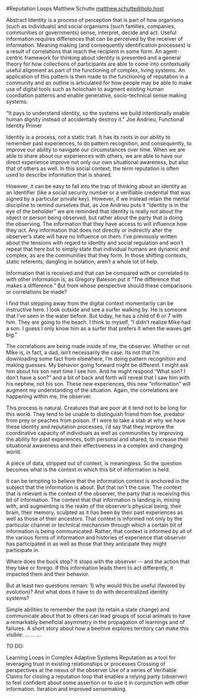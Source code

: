 #Reputation Loops
Matthew Schutte
matthew.schutte@holo.host

Abstract
Identity is a process of perception that is part of how organisms (such as individuals) and social organisms (such families, companies, communities or governments) sense, interpret, decide and act. Useful information requires differences that can be perceived by the receiver of information. Meaning making (and consequently identification processes) is a result of correlations that reach the recipient in some form. An agent-centric framework for thinking about identity is presented and a general theory for how collections of participants are able to come into contextually useful alignment as part of the functioning of complex, living systems. An application of this pattern is then made to the functioning of reputation in a community and an outline is articulated for how people may be able to make use of digital tools such as holochain to augment existing human coordiation patterns and enable generative, socio-technical sense making systems.

“It pays to understand identity, so the systems we build intentionally enable human dignity instead of accidentally destroy it."
Joe Andrieu, Functional Identity Primer

Identity is a process, not a static trait. It has its roots in our ability to remember past experiences, to do pattern recognition, and consequently, to improve our ability to navigate our circumstances over time.  When we are able to share about our experiences with others, we are able to have our direct experience improve not only our own situational awareness, but also that of others as well.  In this social context, the term reputation is often used to describe information that is shared.

However, it can be easy to fall into the trap of thinking about an identity as an Identifier (like a social security number or a verifiable credential that was signed by a particular private key). However, if we instead retain the mental discipline to remind ourselves that, as Joe Andrieu puts it “Identity is in the eye of the beholder” we are reminded that identity is really not about the object or person being observed, but rather about the party that is doing the observing. The information that they have access to will influence how they act. Any information that does not directly or indirectly alter the observer’s state will have no influence on them.  I’ve previously written about the tensions with regard to identity and social regulation and won’t repeat that here but to simply state that individual humans are dynamic and complex, as are the communities that they form.  In those shifting contexts, static referents, dangling in isolation, aren’t a whole lot of help.

Information that is received and that can be compared with or correlated to with other information is, as Gregory Bateson put it “The difference that makes a difference.” But from whose perspective should these comparisons or correlations be made?

I find that stepping away from the digital context momentarily can be instructive here. I look outside and see a surfer walking by. He is someone that I’ve seen in the water before. But today, he has a child of 6 or 7 with him. They are going to the beach. I think to myself, “I didn’t realize Mike had a son. I guess I only know him as a surfer that prefers it when the waves get big.”  

The correlations are being made inside of me, the observer. Whether or not Mike is, in fact, a dad, isn’t necessarily the case. Its not that I’m downloading some fact from elsewhere, I’m doing pattern recognition and making guesses. My behavior going forward might be different. I might ask him about his son next time I see him. And he might respond “What son? I don’t have a son?” and a bit of back and forth will reveal that I saw him with his nephew, not his son.  These new experiences, this new “information” will augment my understanding of the situation. Again, the correlations are happening within me, the observer.

This process is natural. Creatures that are poor at it tend not to be long for this world. They tend to be unable to distinguish friend from foe, predator from prey or peaches from poison.  If I were to take a stab at why we have these identity and reputation processes, i’d say that they improve the coordinative capacity of individuals as well as communities by improving the ability for past experiences, both personal and shared, to increase their situational awareness and their effectiveness in a complex and changing world.

A piece of data, stripped out of context, is meaningless. So the question becomes what is the context in which this bit of information is held. 

It can be tempting to believe that the information context is anchored in the subject that the information is about. But that isn't the case. The context that is relevant is the context of the observer, the party that is receiving this bit of information. The context that that information is landing in, mixing with, and augmenting is the realm of the observer’s physical being, their brain, their memory, sculpted as it has been by their past experiences as well as those of their ancestors. That context is informed not only by the particular channel or technical mechanism through which a certain bit of information is being communicated. Rather, that context is informed by all of the various forms of information and histories of experience that observer has participated in as well as those that they anticipate they might participate in.


Where does the buck stop? It stops with the observer -- and the action that they take or forego. If this information leads them to act differently, it impacted them and their behavior.

But at least two questions remain: 1) why would this be useful (favored by evolution)? And what does it have to do with decentralized identity systems?

Simple abilities to 
remember the past (to retain a state change) and 
communicate about that to others 
can lead groups of social animals to have a remarkably beneficial asymmetry in the propagation of learnings and of failures.  A short story about how a beehive explores territory can make this visible:
...
...
...

TO DO:

Learning Loops in Complex Adaptive Systems
Reputation as a tool for leveraging trust in existing relationships or processes
Crossing of perspectives at the nexus of the observer
Use of a series of Verifiable Claims for closing a reputation loop that enables a relying party (observer) to feel confident about some assertion or to use it in conjunction with other information.
Iteration and improved sensemaking.
